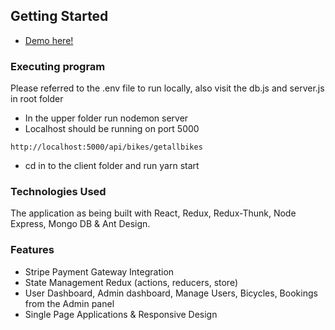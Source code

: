 ## Getting Started
 - [Demo here!](https://go-bikefy2.herokuapp.com/login)

### Executing program
Please referred to the .env file to run locally, also visit the db.js and server.js in root folder

* In the upper folder run nodemon server
* Localhost should be running on port 5000
```
http://localhost:5000/api/bikes/getallbikes
```
* cd in to the client folder and run yarn start


### Technologies Used
The application as being built with React, Redux, Redux-Thunk, Node Express, Mongo DB & Ant Design.

### Features
* Stripe Payment Gateway Integration
* State Management Redux (actions, reducers, store)
* User Dashboard, Admin dashboard, Manage Users, Bicycles, Bookings from the Admin panel
* Single Page Applications & Responsive Design


